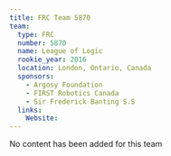 ```yaml
---
title: FRC Team 5870
team:
  type: FRC
  number: 5870
  name: League of Logic
  rookie_year: 2016
  location: London, Ontario, Canada
  sponsors:
    - Argosy Foundation
    - FIRST Robotics Canada
    - Sir Frederick Banting S.S
  links:
    Website: 
---
```

No content has been added for this team